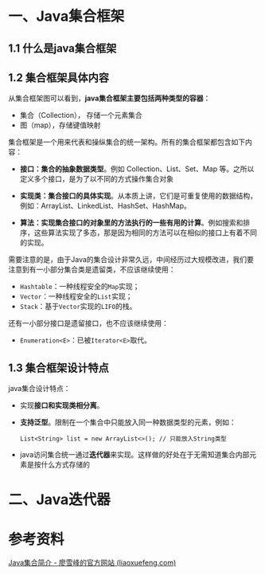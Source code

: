 # 一、Java集合框架

## 1.1 什么是java集合框架





## 1.2 集合框架具体内容



从集合框架图可以看到，**java集合框架主要包括两种类型的容器**：

- 集合（Collection）， 存储一个元素集合
- 图（map），存储键值映射



集合框架是一个用来代表和操纵集合的统一架构。所有的集合框架都包含如下内容：

- **接口：集合的抽象数据类型**。例如 Collection、List、Set、Map 等。之所以定义多个接口，是为了以不同的方式操作集合对象
- **实现类：集合接口的具体实现**。从本质上讲，它们是可重复使用的数据结构，例如：ArrayList、LinkedList、HashSet、HashMap。

- **算法：实现集合接口的对象里的方法执行的一些有用的计算**。例如搜索和排序，这些算法实现了多态，那是因为相同的方法可以在相似的接口上有着不同的实现。













需要注意的是，由于Java的集合设计非常久远，中间经历过大规模改进，我们要注意到有一小部分集合类是遗留类，不应该继续使用：

- `Hashtable`：一种线程安全的`Map`实现；
- `Vector`：一种线程安全的`List`实现；
- `Stack`：基于`Vector`实现的`LIFO`的栈。

还有一小部分接口是遗留接口，也不应该继续使用：

- `Enumeration<E>`：已被`Iterator<E>`取代。









## 1.3 集合框架设计特点

java集合设计特点：

- 实现**接口和实现类相分离**。

- **支持泛型**。限制在一个集合中只能放入同一种数据类型的元素，例如：

  ```
  List<String> list = new ArrayList<>(); // 只能放入String类型
  ```

- java访问集合统一通过**迭代器**来实现。这样做的好处在于无需知道集合内部元素是按什么方式存储的



# 二、Java迭代器







# 参考资料

[Java集合简介 - 廖雪峰的官方网站 (liaoxuefeng.com)](https://www.liaoxuefeng.com/wiki/1252599548343744/1265109905179456)